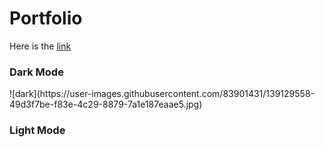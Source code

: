 <h1>Portfolio</h1>

Here is the [link](https://charyyev2000.github.io/Music-App/)

<h3>Dark Mode</h3>
![dark](https://user-images.githubusercontent.com/83901431/139129558-49d3f7be-f83e-4c29-8879-7a1e187eaae5.jpg)



<h3>Light Mode</h3>


